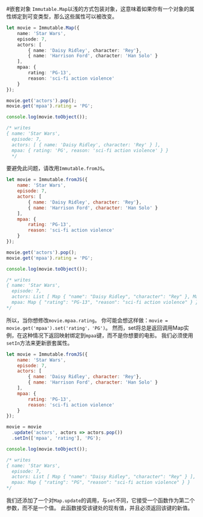 #嵌套对象
`Immutable.Map`以浅的方式包装对象，这意味着如果你有一个对象的属性绑定到可变类型，那么这些属性可以被改变。
```ts
let movie = Immutable.Map({
    name: 'Star Wars',
    episode: 7,
    actors: [
        { name: 'Daisy Ridley', character: 'Rey'},
        { name: 'Harrison Ford', character: 'Han Solo' }
    ],
    mpaa: {
        rating: 'PG-13',
        reason: 'sci-fi action violence'
    }
});

movie.get('actors').pop();
movie.get('mpaa').rating = 'PG';

console.log(movie.toObject());

/* writes
{ name: 'Star Wars',
  episode: 7,
  actors: [ { name: 'Daisy Ridley', character: 'Rey' } ],
  mpaa: { rating: 'PG', reason: 'sci-fi action violence' } }
  */
```
要避免此问题，请改用`Immutable.fromJS`。
```js
let movie = Immutable.fromJS({
    name: 'Star Wars',
    episode: 7,
    actors: [
        { name: 'Daisy Ridley', character: 'Rey'},
        { name: 'Harrison Ford', character: 'Han Solo' }
    ],
    mpaa: {
        rating: 'PG-13',
        reason: 'sci-fi action violence'
    }
});

movie.get('actors').pop();
movie.get('mpaa').rating = 'PG';

console.log(movie.toObject());

/* writes
{ name: 'Star Wars',
  episode: 7,
  actors: List [ Map { "name": "Daisy Ridley", "character": "Rey" }, Map { "name": "Harrison Ford", "character": "Han Solo" } ],
  mpaa: Map { "rating": "PG-13", "reason": "sci-fi action violence" } }
*/
```
所以，当你想修改`movie.mpaa.rating`。 你可能会想这样做：`movie = movie.get('mpaa').set('rating'，'PG')`。 然而，set将总是返回调用Map实例，在这种情况下返回映射绑定到`mpaa`键，而不是你想要的电影。 我们必须使用`setIn`方法来更新嵌套属性。
```js
let movie = Immutable.fromJS({
    name: 'Star Wars',
    episode: 7,
    actors: [
        { name: 'Daisy Ridley', character: 'Rey'},
        { name: 'Harrison Ford', character: 'Han Solo' }
    ],
    mpaa: {
        rating: 'PG-13',
        reason: 'sci-fi action violence'
    }
});

movie = movie
  .update('actors', actors => actors.pop())
  .setIn(['mpaa', 'rating'], 'PG');

console.log(movie.toObject());

/* writes
{ name: 'Star Wars',
  episode: 7,
  actors: List [ Map { "name": "Daisy Ridley", "character": "Rey" } ],
  mpaa: Map { "rating": "PG", "reason": "sci-fi action violence" } }
*/
```
我们还添加了一个对`Map.update`的调用，与`set`不同，它接受一个函数作为第二个参数，而不是一个值。 此函数接受该键处的现有值，并且必须返回该键的新值。